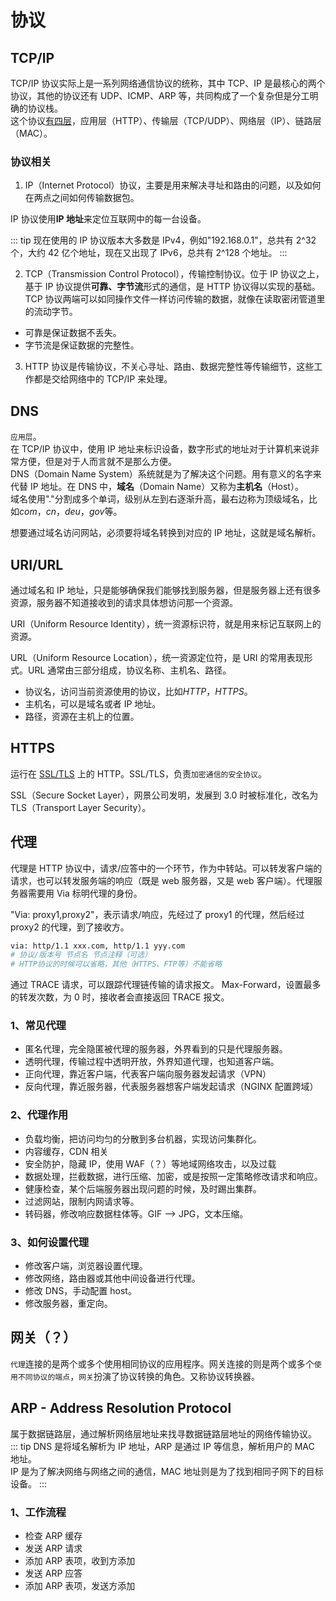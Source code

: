 # 协议

## TCP/IP

TCP/IP 协议实际上是一系列网络通信协议的统称，其中 TCP、IP 是最核心的两个协议，其他的协议还有 UDP、ICMP、ARP 等，共同构成了一个复杂但是分工明确的协议栈。  
这个协议[有四层]('./layer.html')，应用层（HTTP）、传输层（TCP/UDP）、网络层（IP）、链路层（MAC）。

### 协议相关

1. IP（Internet Protocol）协议，主要是用来解决寻址和路由的问题，以及如何在两点之间如何传输数据包。

IP 协议使用**IP 地址**来定位互联网中的每一台设备。

::: tip
现在使用的 IP 协议版本大多数是 IPv4，例如"192.168.0.1"，总共有 2^32 个，大约 42 亿个地址，现在又出现了 IPv6，总共有 2^128 个地址。
:::

2. TCP（Transmission Control Protocol），传输控制协议。位于 IP 协议之上，基于 IP 协议提供**可靠、字节流**形式的通信，是 HTTP 协议得以实现的基础。TCP 协议两端可以如同操作文件一样访问传输的数据，就像在读取密闭管道里的流动字节。

- 可靠是保证数据不丢失。
- 字节流是保证数据的完整性。

3. HTTP 协议是传输协议，不关心寻址、路由、数据完整性等传输细节，这些工作都是交给网络中的 TCP/IP 来处理。

## DNS

`应用层`。  
在 TCP/IP 协议中，使用 IP 地址来标识设备，数字形式的地址对于计算机来说非常方便，但是对于人而言就不是那么方便。  
DNS（Domain Name System）系统就是为了解决这个问题。用有意义的名字来代替 IP 地址。在 DNS 中，**域名**（Domain Name）又称为**主机名**（Host）。  
域名使用"."分割成多个单词，级别从左到右逐渐升高，最右边称为顶级域名，比如*com*，_cn_，_deu_，*gov*等。

想要通过域名访问网站，必须要将域名转换到对应的 IP 地址，这就是域名解析。

## URI/URL

通过域名和 IP 地址，只是能够确保我们能够找到服务器，但是服务器上还有很多资源，服务器不知道接收到的请求具体想访问那一个资源。

URI（Uniform Resource Identity），统一资源标识符，就是用来标记互联网上的资源。

URL（Uniform Resource Location），统一资源定位符，是 URI 的常用表现形式。URL 通常由三部分组成，协议名称、主机名、路径。

- 协议名，访问当前资源使用的协议，比如*HTTP*，_HTTPS_。
- 主机名，可以是域名或者 IP 地址。
- 路径，资源在主机上的位置。

## HTTPS

运行在 [SSL/TLS]('./SSL&TLS.html') 上的 HTTP。SSL/TLS，负责`加密通信的安全协议`。

SSL（Secure Socket Layer），网景公司发明，发展到 3.0 时被标准化，改名为 TLS（Transport Layer Security）。

## 代理

代理是 HTTP 协议中，请求/应答中的一个环节，作为中转站。可以转发客户端的请求，也可以转发服务端的响应（既是 web 服务器，又是 web 客户端）。代理服务器需要用 Via 标明代理的身份。

"Via: proxy1,proxy2"，表示请求/响应，先经过了 proxy1 的代理，然后经过 proxy2 的代理，到了接收方。

```bash
via: http/1.1 xxx.com, http/1.1 yyy.com
# 协议/版本号 节点名 节点注释（可选）
# HTTP协议的时候可以省略，其他（HTTPS、FTP等）不能省略
```

通过 TRACE 请求，可以跟踪代理链传输的请求报文。
Max-Forward，设置最多的转发次数，为 0 时，接收者会直接返回 TRACE 报文。

### 1、常见代理

- 匿名代理，完全隐匿被代理的服务器，外界看到的只是代理服务器。
- 透明代理，传输过程中透明开放，外界知道代理，也知道客户端。
- 正向代理，靠近客户端，代表客户端向服务器发起请求（VPN）
- 反向代理，靠近服务器，代表服务器想客户端发起请求（NGINX 配置跨域）

### 2、代理作用

- 负载均衡，把访问均匀的分散到多台机器，实现访问集群化。
- 内容缓存，CDN 相关
- 安全防护，隐藏 IP，使用 WAF（？）等地域网络攻击，以及过载
- 数据处理，拦截数据，进行压缩、加密，或是按照一定策略修改请求和响应。
- 健康检查，某个后端服务器出现问题的时候，及时踢出集群。
- 过滤网站，限制内网请求等。
- 转码器，修改响应数据柱体等。GIF --> JPG，文本压缩。

### 3、如何设置代理

- 修改客户端，浏览器设置代理。
- 修改网络，路由器或其他中间设备进行代理。
- 修改 DNS，手动配置 host。
- 修改服务器，重定向。

## 网关（？）

`代理`连接的是两个或多个使用相同协议的应用程序。网关连接的则是两个或多个`使用不同协议的端点`，`网关`扮演了协议转换的角色。又称协议转换器。

## ARP - Address Resolution Protocol

属于数据链路层，通过解析网络层地址来找寻数据链路层地址的网络传输协议。
::: tip
DNS 是将域名解析为 IP 地址，ARP 是通过 IP 等信息，解析用户的 MAC 地址。  
IP 是为了解决网络与网络之间的通信，MAC 地址则是为了找到相同子网下的目标设备。
:::

### 1、工作流程

- 检查 ARP 缓存
- 发送 ARP 请求
- 添加 ARP 表项，收到方添加
- 发送 ARP 应答
- 添加 ARP 表项，发送方添加
